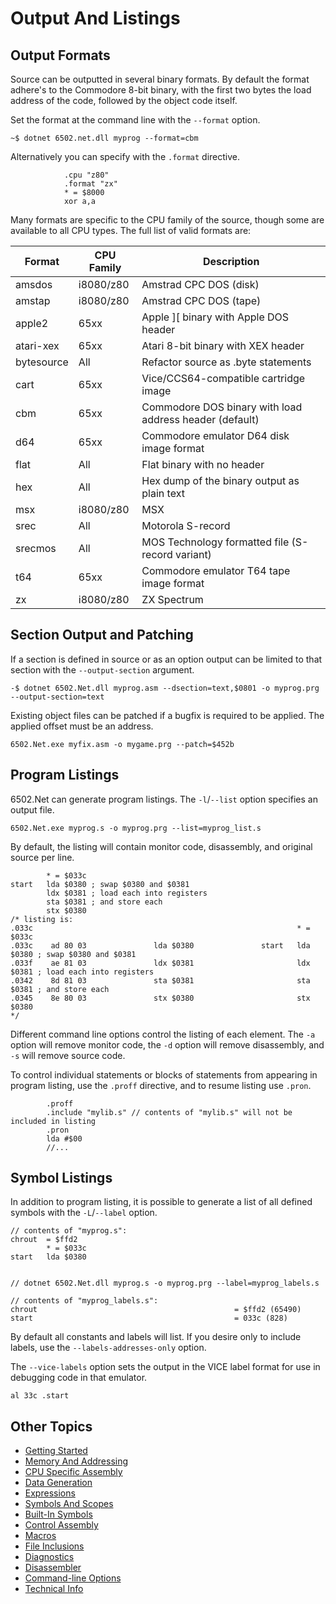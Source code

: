 ﻿# Output And Listings

## Output Formats

Source can be outputted in several binary formats. By default the format adhere's to the Commodore 8-bit binary, with the first two bytes the load address of the code, followed by the object code itself.

Set the format at the command line with the `--format` option.

```
~$ dotnet 6502.net.dll myprog --format=cbm
```

Alternatively you can specify with the `.format` directive.

```
            .cpu "z80"
            .format "zx"
            * = $8000
            xor a,a
```

Many formats are specific to the CPU family of the source, though some are available to all CPU types. The full list of valid formats are:

| Format        | CPU Family    | Description                                               |
|---------------|---------------|-----------------------------------------------------------|
| amsdos	    | i8080/z80	    | Amstrad CPC DOS (disk)                                    |
| amstap        | i8080/z80     | Amstrad CPC DOS (tape)                                    |
| apple2        | 65xx          | Apple ][ binary with Apple DOS header                     |
| atari-xex     | 65xx          | Atari 8-bit binary with XEX header                        |
| bytesource	| All	        | Refactor source as .byte statements                       |
| cart          | 65xx          | Vice/CCS64-compatible cartridge image                     |
| cbm           | 65xx          | Commodore DOS binary with load address header (default)   |
| d64           | 65xx          | Commodore emulator D64 disk image format                  |
| flat          | All           | Flat binary with no header                                |
| hex           | All           | Hex dump of the binary output as plain text               |
| msx	        | i8080/z80	    | MSX                                                       |
| srec          | All           | Motorola S-record                                         |
| srecmos	    | All           | MOS Technology formatted file (S-record variant)          |
| t64	        | 65xx          | Commodore emulator T64 tape image format                  |
| zx            | i8080/z80     | ZX Spectrum                                               |

## Section Output and Patching

If a section is defined in source or as an option output can be limited to that section with the `--output-section` argument.

```
-$ dotnet 6502.Net.dll myprog.asm --dsection=text,$0801 -o myprog.prg --output-section=text
```

Existing object files can be patched if a bugfix is required to be applied. The applied offset must be an address.

```
6502.Net.exe myfix.asm -o mygame.prg --patch=$452b
```

## Program Listings

6502.Net can generate program listings. The `-l`/`--list` option specifies an output file.

```
6502.Net.exe myprog.s -o myprog.prg --list=myprog_list.s
```

By default, the listing will contain monitor code, disassembly, and original source per line.

```
        * = $033c
start   lda $0380 ; swap $0380 and $0381
        ldx $0381 ; load each into registers
        sta $0381 ; and store each
        stx $0380
/* listing is:
.033c                                                           * = $033c
.033c    ad 80 03               lda $0380               start   lda $0380 ; swap $0380 and $0381
.033f    ae 81 03               ldx $0381                       ldx $0381 ; load each into registers
.0342    8d 81 03               sta $0381                       sta $0381 ; and store each
.0345    8e 80 03               stx $0380                       stx $0380
*/
```

Different command line options control the listing of each element. The `-a` option will remove monitor code, the `-d` option will remove disassembly, and `-s` will remove source code.

To control individual statements or blocks of statements from appearing in program listing, use the `.proff` directive, and to resume listing use `.pron`.

```
        .proff
        .include "mylib.s" // contents of "mylib.s" will not be included in listing
        .pron
        lda #$00
        //...
```

## Symbol Listings

In addition to program listing, it is possible to generate a list of all defined symbols with the `-L`/`--label` option.

```
// contents of "myprog.s":
chrout  = $ffd2
        * = $033c
start   lda $0380


// dotnet 6502.Net.dll myprog.s -o myprog.prg --label=myprog_labels.s

// contents of "myprog_labels.s":
chrout                                            = $ffd2 (65490)
start                                             = 033c (828)
```

By default all constants and labels will list. If you desire only to include labels, use the `--labels-addresses-only` option.

The `--vice-labels` option sets the output in the VICE label format for use in debugging code in that emulator.

```
al 33c .start
```

## Other Topics

* [Getting Started](/Docs/GettingStarted.md)
* [Memory And Addressing](/Docs/MemoryAndAddressing.md)
* [CPU Specific Assembly](/Docs/CPUSpecificAssembly.md)
* [Data Generation](/Docs/DataGeneration.md)
* [Expressions](/Docs/Expressions.md)
* [Symbols And Scopes](/Docs/SymbolsAndScopes.md)
* [Built-In Symbols](/Docs/BuiltInSymbols.md)
* [Control Assembly](/Docs/ControlAssembly.md)
* [Macros](/Docs/Macros.md)
* [File Inclusions](/Docs/FileInclusions.md)
* [Diagnostics](/Docs/Diagnostics.md)
* [Disassembler](/Docs/Disassembler.md)
* [Command-line Options](/Docs/CommandLineOptions.md)
* [Technical Info](/Docs/TechnicalInfo.md)